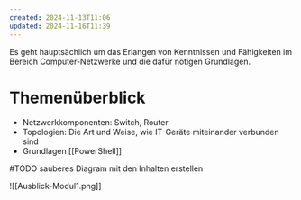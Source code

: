 ```yaml
---
created: 2024-11-13T11:06
updated: 2024-11-16T11:39
---
```

Es geht hauptsächlich um das Erlangen von Kenntnissen und Fähigkeiten im Bereich Computer-Netzwerke und die dafür nötigen Grundlagen.

# Themenüberblick
* Netzwerkkomponenten: Switch, Router
* Topologien: Die Art und Weise, wie IT-Geräte miteinander verbunden sind
* Grundlagen [[PowerShell]]

#TODO sauberes Diagram mit den Inhalten erstellen

![[Ausblick-Modul1.png]]
